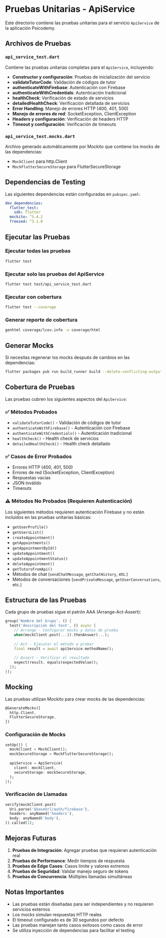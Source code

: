 # Pruebas Unitarias - ApiService

Este directorio contiene las pruebas unitarias para el servicio `ApiService` de la aplicación Psicodemy.

## Archivos de Pruebas

### `api_service_test.dart`
Contiene las pruebas unitarias completas para el `ApiService`, incluyendo:

- **Constructor y configuración**: Pruebas de inicialización del servicio
- **validateTutorCode**: Validación de códigos de tutor
- **authenticateWithFirebase**: Autenticación con Firebase
- **authenticateWithCredentials**: Autenticación tradicional
- **healthCheck**: Verificación de estado de servicios
- **detailedHealthCheck**: Verificación detallada de servicios
- **Error Handling**: Manejo de errores HTTP (400, 401, 500)
- **Manejo de errores de red**: SocketException, ClientException
- **Headers y configuración**: Verificación de headers HTTP
- **Timeout y configuración**: Verificación de timeouts

### `api_service_test.mocks.dart`
Archivo generado automáticamente por Mockito que contiene los mocks de las dependencias:
- `MockClient` para http.Client
- `MockFlutterSecureStorage` para FlutterSecureStorage

## Dependencias de Testing

Las siguientes dependencias están configuradas en `pubspec.yaml`:

```yaml
dev_dependencies:
  flutter_test:
    sdk: flutter
  mockito: ^5.4.2
  freezed: ^3.1.0
```

## Ejecutar las Pruebas

### Ejecutar todas las pruebas
```bash
flutter test
```

### Ejecutar solo las pruebas del ApiService
```bash
flutter test test/api_service_test.dart
```

### Ejecutar con cobertura
```bash
flutter test --coverage
```

### Generar reporte de cobertura
```bash
genhtml coverage/lcov.info -o coverage/html
```

## Generar Mocks

Si necesitas regenerar los mocks después de cambios en las dependencias:

```bash
flutter packages pub run build_runner build --delete-conflicting-outputs
```

## Cobertura de Pruebas

Las pruebas cubren los siguientes aspectos del `ApiService`:

### ✅ Métodos Probados
- `validateTutorCode()` - Validación de códigos de tutor
- `authenticateWithFirebase()` - Autenticación con Firebase
- `authenticateWithCredentials()` - Autenticación tradicional
- `healthCheck()` - Health check de servicios
- `detailedHealthCheck()` - Health check detallado

### ✅ Casos de Error Probados
- Errores HTTP (400, 401, 500)
- Errores de red (SocketException, ClientException)
- Respuestas vacías
- JSON inválido
- Timeouts

### ⚠️ Métodos No Probados (Requieren Autenticación)
Los siguientes métodos requieren autenticación Firebase y no están incluidos en las pruebas unitarias básicas:
- `getUserProfile()`
- `getUsersList()`
- `createAppointment()`
- `getAppointments()`
- `getAppointmentById()`
- `updateAppointment()`
- `updateAppointmentStatus()`
- `deleteAppointment()`
- `getTutorsFromApi()`
- Métodos de chat (`sendChatMessage`, `getChatHistory`, etc.)
- Métodos de conversaciones (`sendPrivateMessage`, `getUserConversations`, etc.)

## Estructura de las Pruebas

Cada grupo de pruebas sigue el patrón AAA (Arrange-Act-Assert):

```dart
group('Nombre del Grupo', () {
  test('descripción del test', () async {
    // Arrange - Configurar mocks y datos de prueba
    when(mockClient.post(...)).thenAnswer(...);
    
    // Act - Ejecutar el método a probar
    final result = await apiService.methodName();
    
    // Assert - Verificar el resultado
    expect(result, equals(expectedValue));
  });
});
```

## Mocking

Las pruebas utilizan Mockito para crear mocks de las dependencias:

```dart
@GenerateMocks([
  http.Client,
  FlutterSecureStorage,
])
```

### Configuración de Mocks
```dart
setUp(() {
  mockClient = MockClient();
  mockSecureStorage = MockFlutterSecureStorage();
  
  apiService = ApiService(
    client: mockClient,
    secureStorage: mockSecureStorage,
  );
});
```

### Verificación de Llamadas
```dart
verify(mockClient.post(
  Uri.parse('$baseUrl/auth/firebase'),
  headers: anyNamed('headers'),
  body: anyNamed('body'),
)).called(1);
```

## Mejoras Futuras

1. **Pruebas de Integración**: Agregar pruebas que requieran autenticación real
2. **Pruebas de Performance**: Medir tiempos de respuesta
3. **Pruebas de Edge Cases**: Casos límite y valores extremos
4. **Pruebas de Seguridad**: Validar manejo seguro de tokens
5. **Pruebas de Concurrencia**: Múltiples llamadas simultáneas

## Notas Importantes

- Las pruebas están diseñadas para ser independientes y no requieren servicios externos
- Los mocks simulan respuestas HTTP reales
- El timeout configurado es de 30 segundos por defecto
- Las pruebas manejan tanto casos exitosos como casos de error
- Se utiliza inyección de dependencias para facilitar el testing 